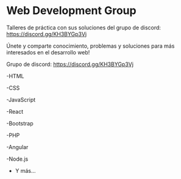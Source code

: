 # Web Development Group
Talleres de práctica con sus soluciones del grupo de discord: https://discord.gg/KH3BYGp3Vj 

Únete y comparte conocimiento, problemas y soluciones para más interesados en el desarrollo web!

Grupo de discord: https://discord.gg/KH3BYGp3Vj

-HTML

-CSS

-JavaScript

-React

-Bootstrap

-PHP

-Angular

-Node.js

- Y más...
